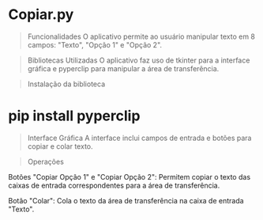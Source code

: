# Copiar.py

> Funcionalidades
O aplicativo permite ao usuário manipular texto em 8 campos: "Texto", "Opção 1" e "Opção 2".

> Bibliotecas Utilizadas
O aplicativo faz uso de tkinter para a interface gráfica e pyperclip para manipular a área de transferência.

> Instalação da biblioteca
#  pip install pyperclip

> Interface Gráfica
A interface inclui campos de entrada e botões para copiar e colar texto.

> Operações

Botões "Copiar Opção 1" e "Copiar Opção 2": Permitem copiar o texto das caixas de entrada correspondentes para a área de transferência.

Botão "Colar": Cola o texto da área de transferência na caixa de entrada "Texto".
